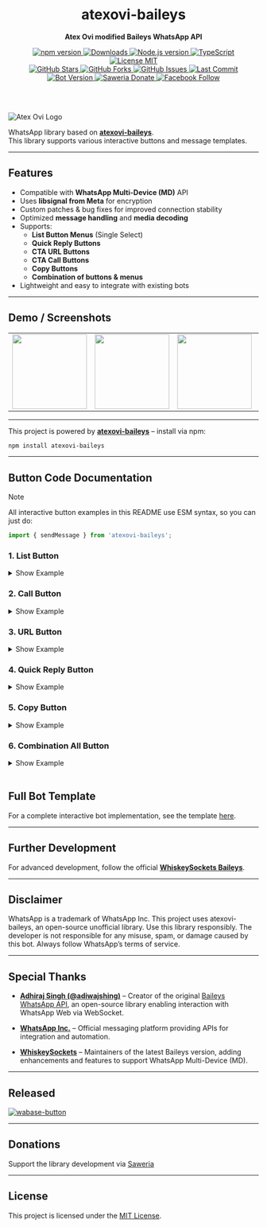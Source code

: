 <h1 align="center">atexovi-baileys</h1>
<p align="center"><strong>Atex Ovi modified Baileys WhatsApp API</strong></p>
<p align="center">

<!-- 🔹 BARIS 1: NPM & Node.js info -->
<a href="https://www.npmjs.com/package/atexovi-baileys" target="_blank">
  <img src="https://img.shields.io/npm/v/atexovi-baileys?style=flat&logo=npm&logoColor=white&labelColor=CB3837&color=white" alt="npm version">
</a>
<a href="https://www.npmjs.com/package/atexovi-baileys" target="_blank">
  <img src="https://img.shields.io/npm/dw/atexovi-baileys?style=flat&logo=npm&logoColor=white&label=Downloads&labelColor=CB3837&color=white" alt="Downloads">
</a>
<a href="https://nodejs.org/en/" target="_blank">
  <img src="https://img.shields.io/badge/Node.js-%3E%3D20-339933?style=flat&logo=node.js&logoColor=white" alt="Node.js version">
</a>
<a href="https://www.typescriptlang.org/" target="_blank">
  <img src="https://badgen.net/badge/-/TypeScript/blue?icon=typescript&label" alt="TypeScript">
</a>
<a href="https://github.com/atex-ovi/atexovi-wabase-button/blob/main/LICENSE" target="_blank">
  <img src="https://img.shields.io/badge/License-MIT-yellow?style=flat&logo=balance-scale&logoColor=black" alt="License MIT">
</a>

  <br>

  <!-- 🔹 BARIS 2: GitHub stats & releases -->
  <a href="https://github.com/atex-ovi/atexovi-wabase-button/stargazers" target="_blank">
    <img src="https://img.shields.io/github/stars/atex-ovi/atexovi-wabase-button?style=flat&logo=github&labelColor=181717&color=white" alt="GitHub Stars">
  </a>
  <a href="https://github.com/atex-ovi/atexovi-wabase-button/network/members" target="_blank">
    <img src="https://img.shields.io/github/forks/atex-ovi/atexovi-wabase-button?style=flat&logo=github&labelColor=181717&color=white" alt="GitHub Forks">
  </a>
  <a href="https://github.com/atex-ovi/baileys/issues" target="_blank">
    <img src="https://img.shields.io/github/issues/atex-ovi/baileys?style=flat&logo=github&labelColor=181717&color=white" alt="GitHub Issues">
  </a>
  <a href="https://github.com/atex-ovi/baileys/commits/main" target="_blank">
    <img src="https://img.shields.io/github/last-commit/atex-ovi/baileys?style=flat&logo=git&labelColor=181717&color=white" alt="Last Commit">
  </a>

  <br>

  <!-- 🔹 BARIS 3: Bot release & social/donate -->
  <a href="https://github.com/atex-ovi/wabase-button/releases" target="_blank">
    <img src="https://img.shields.io/github/v/release/atex-ovi/wabase-button?style=flat&logo=whatsapp&logoColor=white&label=wabase-button&color=brightgreen" alt="Bot Version">
  </a>
  <a href="https://saweria.co/atexovi" target="_blank">
    <img src="https://img.shields.io/badge/Donate-Saweria-FFA726?style=flat&logo=ko-fi&logoColor=white" alt="Saweria Donate">
  </a>
  <a href="https://facebook.com/atex.ovi" target="_blank">
    <img src="https://img.shields.io/badge/Follow-Facebook-1877F2?style=flat&logo=facebook&logoColor=white" alt="Facebook Follow">
  </a>

</p>

<br><br>

![Atex Ovi Logo](https://raw.githubusercontent.com/atex-ovi/bailogo/main/baileys-logo.jpg)

WhatsApp library based on **[atexovi-baileys](https://www.npmjs.com/package/atexovi-baileys)**.  
This library supports various interactive buttons and message templates.

---

## Features
- Compatible with **WhatsApp Multi-Device (MD)** API
- Uses **libsignal from Meta** for encryption
- Custom patches & bug fixes for improved connection stability
- Optimized **message handling** and **media decoding**
- Supports:
  - **List Button Menus** (Single Select)
  - **Quick Reply Buttons**
  - **CTA URL Buttons**
  - **CTA Call Buttons**
  - **Copy Buttons**
  - **Combination of buttons & menus**
- Lightweight and easy to integrate with existing bots

---

## Demo / Screenshots

<table>
  <tr>
    <td><img src="https://raw.githubusercontent.com/atex-ovi/demo-button/main/list-button.jpg" width="150"></td>
    <td><img src="https://raw.githubusercontent.com/atex-ovi/demo-button/main/url-button.jpg" width="150"></td>
    <td><img src="https://raw.githubusercontent.com/atex-ovi/demo-button/main/call-button.jpg" width="150"></td>
    <td><img src="https://raw.githubusercontent.com/atex-ovi/demo-button/main/quick-reply-button.jpg" width="150"></td>
    <td><img src="https://raw.githubusercontent.com/atex-ovi/demo-button/main/copy-button.jpg" width="150"></td>
  </tr>
</table>

---
This project is powered by **[atexovi-baileys](https://www.npmjs.com/package/atexovi-baileys)** – install via npm:

```bash
npm install atexovi-baileys
```
---

## Button Code Documentation

> [!NOTE]
> All interactive button examples in this README use ESM syntax, so you can just do:
```javascript
import { sendMessage } from 'atexovi-baileys';
```

### 1. List Button
<details>
  <summary>Show Example</summary>

```js
await sock.sendMessage(jid, {
  text: 'Choose an option from the list:',
  title: 'List Menu',
  subtitle: 'Select one',
  footer: 'Sent by Atex Ovi',
  interactiveButtons: [
    {
      name: 'single_select',
      buttonParamsJson: JSON.stringify({
        title: 'Select Option',
        sections: [
          {
            title: 'Main Options',
            highlight_label: 'Recommended',
            rows: [
              { header: 'Header 1', title: 'Option 1', description: 'Description 1', id: 'id1' },
              { header: 'Header 2', title: 'Option 2', description: 'Description 2', id: 'id2' }
            ]
          }
        ]
      })
    }
  ]
});
```

</details>

### 2. Call Button
<details>
  <summary>Show Example</summary>

```js
await sock.sendMessage(jid, {
  text: 'Need help? Call us!',
  title: 'Support',
  subtitle: 'We are available',
  footer: 'Sent by Atex Ovi',
  interactiveButtons: [
    {
      name: 'cta_call',
      buttonParamsJson: JSON.stringify({
        display_text: 'Call Now',
        phone_number: '+6281234567890'
      })
    }
  ]
});
```

</details>

### 3. URL Button
<details>
  <summary>Show Example</summary>

```js
await sock.sendMessage(jid, {
  text: 'Check out our GitHub page!',
  title: 'GitHub',
  subtitle: 'Atex Ovi Repository',
  footer: 'Sent by Atex Ovi',
  interactiveButtons: [
    {
      name: 'cta_url',
      buttonParamsJson: JSON.stringify({
        display_text: 'Visit GitHub',
        url: 'https://github.com/atex-ovi/baileys',
        merchant_url: 'https://github.com/atex-ovi/baileys'
      })
    }
  ]
});
```
</details>

### 4. Quick Reply Button
<details>
  <summary>Show Example</summary>

```js
await sock.sendMessage(jid, {
  text: 'Choose quickly!',
  title: 'Quick Reply',
  subtitle: 'Tap one button',
  footer: 'Sent by Atex Ovi',
  interactiveButtons: [
    {
      name: 'quick_reply',
      buttonParamsJson: JSON.stringify({
        display_text: 'Click Me!',
        id: 'quick_id'
      })
    }
  ]
});
```

</details>

### 5. Copy Button
<details>
  <summary>Show Example</summary>

```js
await sock.sendMessage(jid, {
  text: 'Copy this link:',
  title: 'Copy Example',
  subtitle: 'Click the button to copy',
  footer: 'Sent by Atex Ovi',
  interactiveButtons: [
    {
      name: 'cta_copy',
      buttonParamsJson: JSON.stringify({
        display_text: 'Copy Link',
        copy_code: 'https://github.com/atex-ovi/baileys'
      })
    }
  ]
});
```

</details>

### 6. Combination All Button
<details>
  <summary>Show Example</summary>

```js
await sock.sendMessage(jid, {
  text: 'This is an interactive message!',
  title: 'Hello!',
  subtitle: 'Subtitle here',
  footer: 'Sent by Atex Ovi',
  interactiveButtons: [
    {
      name: 'single_select',
      buttonParamsJson: JSON.stringify({
        title: 'Choose an Option',
        sections: [
          {
            title: 'Main Options',
            highlight_label: 'Recommended',
            rows: [
              { header: 'Header 1', title: 'Option 1', description: 'Description 1', id: 'id1' },
              { header: 'Header 2', title: 'Option 2', description: 'Description 2', id: 'id2' }
            ]
          }
        ]
      })
    },

    {
      name: 'cta_call',
      buttonParamsJson: JSON.stringify({
        display_text: 'Call Me',
        phone_number: '+6281234567890'
      })
    },

    {
      name: 'cta_url',
      buttonParamsJson: JSON.stringify({
        display_text: 'Visit GitHub',
        url: 'https://github.com/atex-ovi/baileys',
        merchant_url: 'https://github.com/atex-ovi/baileys'
      })
    },

    {
      name: 'quick_reply',
      buttonParamsJson: JSON.stringify({
        display_text: 'Click Me!',
        id: 'quick_id'
      })
    },
    
    {
      name: 'cta_copy',
      buttonParamsJson: JSON.stringify({
        display_text: 'Copy Link',
        copy_code: 'https://github.com/atex-ovi/baileys'
      })
    }
  ]
});
```
</details>

<br>

## Full Bot Template

For a complete interactive bot implementation, see the template [here](https://github.com/atex-ovi/atexovi-wabase-button).

---

## Further Development

For advanced development, follow the official [**WhiskeySockets Baileys**](https://github.com/WhiskeySockets/Baileys).

---

## Disclaimer

WhatsApp is a trademark of WhatsApp Inc.
This project uses atexovi-baileys, an open-source unofficial library.
Use this library responsibly. The developer is not responsible for any misuse, spam, or damage caused by this bot. Always follow WhatsApp’s terms of service.

---

## Special Thanks

- **[Adhiraj Singh (@adiwajshing)](https://github.com/adiwajshing)** – Creator of the original [Baileys WhatsApp API](https://github.com/adiwajshing/baileys), an open-source library enabling interaction with WhatsApp Web via WebSocket.

- **[WhatsApp Inc.](https://www.whatsapp.com)** – Official messaging platform providing APIs for integration and automation.

- **[WhiskeySockets](https://github.com/WhiskeySockets/Baileys)** – Maintainers of the latest Baileys version, adding enhancements and features to support WhatsApp Multi-Device (MD).

---

## Released

<a href="https://github.com/atex-ovi/wabase-button" target="_blank">
  <img src="https://img.shields.io/github/v/release/atex-ovi/wabase-button?style=flat&logo=whatsapp&logoColor=white&label=wabase-button&color=brightgreen" alt="wabase-button">
</a>

---

## Donations

Support the library development via [Saweria](https://saweria.co/atexovi)

---

## License

This project is licensed under the [MIT License](LICENSE).
